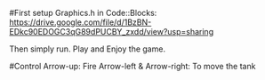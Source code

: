 #First setup Graphics.h in Code::Blocks:
https://drive.google.com/file/d/1BzBN-EDkc90EDOGC3qG89dPUCBY_zxdd/view?usp=sharing

Then simply run.
Play and Enjoy the game.

#Control
Arrow-up: Fire
Arrow-left & Arrow-right: To move the tank
